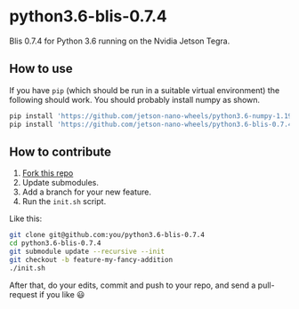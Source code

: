 # python3.6-blis-0.7.4

Blis 0.7.4 for Python 3.6 running on the Nvidia Jetson Tegra.


## How to use

If you have `pip` (which should be run in a suitable virtual environment) the following should work. You should probably install numpy as shown.

```sh
pip install 'https://github.com/jetson-nano-wheels/python3.6-numpy-1.19.4/releases/download/v0.0.2/numpy-1.19.4-cp36-cp36m-linux_aarch64.whl'
pip install 'https://github.com/jetson-nano-wheels/python3.6-blis-0.7.4/releases/download/v0.0.1/blis-0.7.4-cp36-cp36m-linux_aarch64.whl'
```

## How to contribute

  1. [Fork this repo](https://github.com/jetson-nano-wheels/python3.6-blis-0.7.4/fork)
  2. Update submodules.
  3. Add a branch for your new feature.
  4. Run the `init.sh` script.

Like this:

```sh
git clone git@github.com:you/python3.6-blis-0.7.4
cd python3.6-blis-0.7.4
git submodule update --recursive --init
git checkout -b feature-my-fancy-addition
./init.sh
```

After that, do your edits, commit and push to your repo, and send a pull-request if you like 😃
